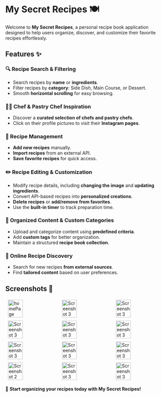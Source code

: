 # My Secret Recipes 🍽️

Welcome to **My Secret Recipes**, a personal recipe book application designed to help users organize, discover, and customize their favorite recipes effortlessly. 

## Features ✨

### 🔍 Recipe Search & Filtering
- Search recipes by **name** or **ingredients**.
- Filter recipes by **category**: Side Dish, Main Course, or Dessert.
- Smooth **horizontal scrolling** for easy browsing.

### 👨‍🍳 Chef & Pastry Chef Inspiration
- Discover a **curated selection of chefs and pastry chefs**.
- Click on their profile pictures to visit their **Instagram pages**.

### 📌 Recipe Management
- **Add new recipes** manually.
- **Import recipes** from an external API.
- **Save favorite recipes** for quick access.

### ✏️ Recipe Editing & Customization
- Modify recipe details, including **changing the image** and **updating ingredients**.
- Convert API-based recipes into **personalized creations**.
- **Delete recipes** or **add/remove from favorites**.
- Use the **built-in timer** to track preparation time.

### 📂 Organized Content & Custom Categories
- Upload and categorize content using **predefined criteria**.
- Add **custom tags** for better organization.
- Maintain a structured **recipe book collection**.

### 🔎 Online Recipe Discovery
- Search for new recipes **from external sources**.
- Find **tailored content** based on user preferences.

## Screenshots 📸
<div style="display: flex; justify-content: space-around; flex-wrap: wrap;">
    <img src="https://github.com/user-attachments/assets/d5456d9f-0609-4ae5-9174-42229c32e3fe" alt="homePage" style="width: 30%; margin: 5px;">
    <img src="https://github.com/user-attachments/assets/526e1b8e-54c2-42b8-af01-2cc5cf0297f4" alt="Screenshot 3" style="width: 30%; margin: 5px;">
    <img src="https://github.com/user-attachments/assets/8b4b77e4-d38b-46a9-af50-374ae5fe9f73" alt="Screenshot 3" style="width: 30%; margin: 5px;">
    <img src="https://github.com/user-attachments/assets/cba384b8-0400-4786-b435-cee8399fb59d" alt="Screenshot 3" style="width: 30%; margin: 5px;">
    <img src="https://github.com/user-attachments/assets/6e625f81-74e5-4039-a06c-cd6cf2ac4220" alt="Screenshot 3" style="width: 30%; margin: 5px;">
    <img src="https://github.com/user-attachments/assets/89bfabdb-663b-4c23-b139-36b14fcd51ef" alt="Screenshot 3" style="width: 30%; margin: 5px;">
    <img src="https://github.com/user-attachments/assets/6dc68e9b-d9a5-458a-a568-0cd00bbf503e" alt="Screenshot 3" style="width: 30%; margin: 5px;">
    <img src="https://github.com/user-attachments/assets/4d435072-1324-48cc-bfec-91492e288853" alt="Screenshot 3" style="width: 30%; margin: 5px;">
    <img src="https://github.com/user-attachments/assets/4e91f2e9-e24e-488d-ae19-cc60d707bed1" alt="Screenshot 3" style="width: 30%; margin: 5px;">
    <img src="https://github.com/user-attachments/assets/4d216835-58da-49fa-902c-cac2c81c839a" alt="Screenshot 2" style="width: 30%; margin: 5px;">
    <img src="https://github.com/user-attachments/assets/2f76d9fa-39b8-45d7-bd9c-693a22d360b2" alt="Screenshot 3" style="width: 30%; margin: 5px;">
    <img src="https://github.com/user-attachments/assets/a68f9d6b-910b-4a07-ab4f-8136f8225e4e" alt="Screenshot 3" style="width: 30%; margin: 5px;">
</div>

🚀 **Start organizing your recipes today with My Secret Recipes!**
